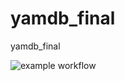 # yamdb_final
yamdb_final

![example workflow](https://github.com/oitczvovich/yamdb_final/actions/workflows/yamdb_workflow.yml/badge.svg)
